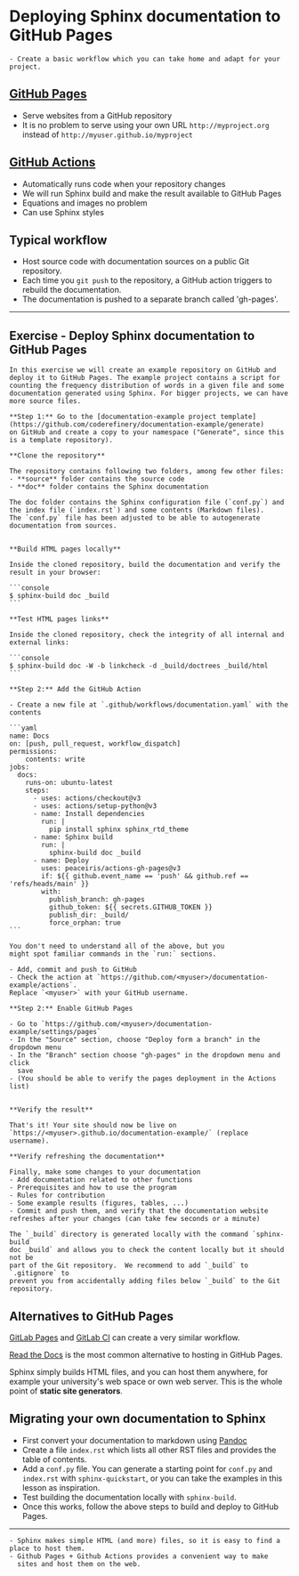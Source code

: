 # Deploying Sphinx documentation to GitHub Pages

```{objectives}
- Create a basic workflow which you can take home and adapt for your project.
```

## [GitHub Pages](https://pages.github.com/)

- Serve websites from a GitHub repository
- It is no problem to serve using your own URL `http://myproject.org` instead of `http://myuser.github.io/myproject`


## [GitHub Actions](https://github.com/features/actions/)

- Automatically runs code when your repository changes
- We will run Sphinx build and make the result available to GitHub Pages
- Equations and images no problem
- Can use Sphinx styles

## Typical workflow

- Host source code with documentation sources on a public Git repository.
- Each time you `git push` to the repository, a GitHub action triggers to
  rebuild the documentation.
- The documentation is pushed to a separate branch called 'gh-pages'.

---

## Exercise - Deploy Sphinx documentation to GitHub Pages

``````{exercise} gh-pages-1: Deploy Sphinx documentation to GitHub Pages
In this exercise we will create an example repository on GitHub and
deploy it to GitHub Pages. The example project contains a script for
counting the frequency distribution of words in a given file and some
documentation generated using Sphinx. For bigger projects, we can have
more source files.

**Step 1:** Go to the [documentation-example project template](https://github.com/coderefinery/documentation-example/generate)
on GitHub and create a copy to your namespace ("Generate", since this
is a template repository).

**Clone the repository**

The repository contains following two folders, among few other files:
- **source** folder contains the source code
- **doc** folder contains the Sphinx documentation

The doc folder contains the Sphinx configuration file (`conf.py`) and the index file (`index.rst`) and some contents (Markdown files).
The `conf.py` file has been adjusted to be able to autogenerate documentation from sources.


**Build HTML pages locally**

Inside the cloned repository, build the documentation and verify the result in your browser:

```console
$ sphinx-build doc _build
```

**Test HTML pages links**

Inside the cloned repository, check the integrity of all internal and external links:

```console
$ sphinx-build doc -W -b linkcheck -d _build/doctrees _build/html
```

**Step 2:** Add the GitHub Action

- Create a new file at `.github/workflows/documentation.yaml` with the contents

```yaml
name: Docs
on: [push, pull_request, workflow_dispatch]
permissions:
    contents: write
jobs:
  docs:
    runs-on: ubuntu-latest
    steps:
      - uses: actions/checkout@v3
      - uses: actions/setup-python@v3
      - name: Install dependencies
        run: |
          pip install sphinx sphinx_rtd_theme
      - name: Sphinx build
        run: |
          sphinx-build doc _build
      - name: Deploy
        uses: peaceiris/actions-gh-pages@v3
        if: ${{ github.event_name == 'push' && github.ref == 'refs/heads/main' }}
        with:
          publish_branch: gh-pages
          github_token: ${{ secrets.GITHUB_TOKEN }}
          publish_dir: _build/
          force_orphan: true
```

You don't need to understand all of the above, but you
might spot familiar commands in the `run:` sections.

- Add, commit and push to GitHub
- Check the action at `https://github.com/<myuser>/documentation-example/actions`.
Replace `<myuser>` with your GitHub username.

**Step 2:** Enable GitHub Pages

- Go to `https://github.com/<myuser>/documentation-example/settings/pages`
- In the "Source" section, choose "Deploy form a branch" in the dropdown menu
- In the "Branch" section choose "gh-pages" in the dropdown menu and click
  save
- (You should be able to verify the pages deployment in the Actions list)


**Verify the result**

That's it! Your site should now be live on
`https://<myuser>.github.io/documentation-example/` (replace username).

**Verify refreshing the documentation**

Finally, make some changes to your documentation
- Add documentation related to other functions
- Prerequisites and how to use the program
- Rules for contribution
- Some example results (figures, tables, ...)
- Commit and push them, and verify that the documentation website refreshes after your changes (can take few seconds or a minute)
``````

```{callout} Do not add the generated build directory to your repository
The `_build` directory is generated locally with the command `sphinx-build
doc _build` and allows you to check the content locally but it should not be
part of the Git repository.  We recommend to add `_build` to `.gitignore` to
prevent you from accidentally adding files below `_build` to the Git
repository.
```


## Alternatives to GitHub Pages

[GitLab Pages](https://docs.gitlab.com/ee/user/project/pages/) and [GitLab CI](https://docs.gitlab.com/ee/ci/) can create a very similar workflow.

[Read the Docs](https://readthedocs.org) is the most common alternative to
hosting in GitHub Pages.

Sphinx simply builds HTML files, and you can host them anywhere, for
example your university's web space or own web server.  This is the
whole point of **static site generators**.


## Migrating your own documentation to Sphinx

- First convert your documentation to markdown using [Pandoc](https://pandoc.org)
- Create a file `index.rst` which lists all other RST files and provides the
  table of contents.
- Add a `conf.py` file. You can generate a starting point for `conf.py` and
  `index.rst` with `sphinx-quickstart`, or you can take the examples in this
  lesson as inspiration.
- Test building the documentation locally with `sphinx-build`.
- Once this works, follow the above steps to build and deploy to GitHub Pages.



---

```{keypoints}
- Sphinx makes simple HTML (and more) files, so it is easy to find a place to host them.
- Github Pages + Github Actions provides a convenient way to make
  sites and host them on the web.
```
